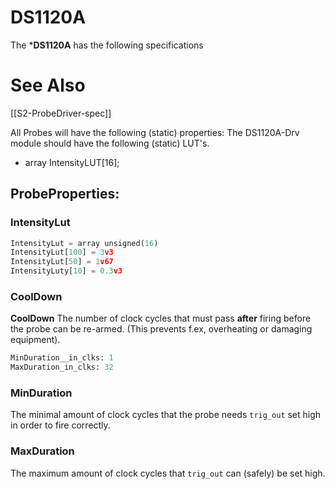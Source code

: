 # DS1120A
The ***DS1120A** has the following specifications
# See Also
[[S2-ProbeDriver-spec]]


All Probes will have the following (static) properties:
The DS1120A-Drv module should have the following (static) LUT's. 

* array IntensityLUT[16]; 
## ProbeProperties:

### IntensityLut
``` python
IntensityLut = array unsigned(16)
IntensityLut[100] = 3v3
IntensityLut[50] = 1v67
IntensityLuty[10] = 0.3v3
```
### CoolDown
**CoolDown** The number of clock cycles that must pass **after** firing before the probe can be re-armed. (This prevents f.ex, overheating or damaging equipment).
``` python
MinDuration__in_clks: 1
MaxDuration_in_clks: 32


```
### MinDuration
The minimal amount of clock cycles that the probe needs `trig_out` set high in order to fire correctly.

### MaxDuration
The maximum amount of clock cycles that `trig_out` can (safely) be set high.


